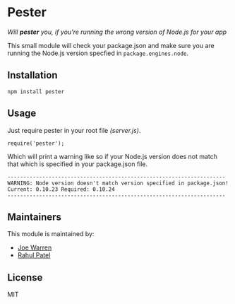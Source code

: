 Pester
===

*Will __pester__ you, if you're running the wrong version of Node.js for your app*

This small module will check your package.json and make sure you are running the Node.js version specfied in `package.engines.node`.

## Installation

```
npm install pester
```

## Usage
Just require pester in your root file *(server.js)*.

```
require('pester');
```

Which will print a warning like so if your Node.js version does not match that which is specified in your package.json file.

```
---------------------------------------------------------------------
WARNING: Node version doesn't match version specified in package.json!
Current: 0.10.23 Required: 0.10.24
---------------------------------------------------------------------
```

## Maintainers

This module is maintained by:

* [Joe Warren](http://github.com/joezo)
* [Rahul Patel](http://github.com/rahulpatel)

## License
MIT
